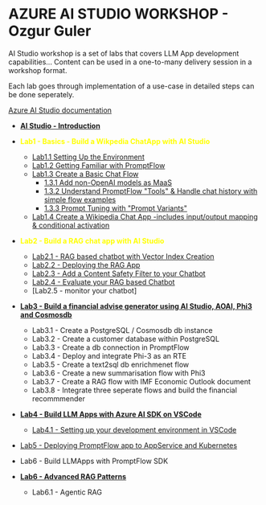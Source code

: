 # AZURE AI STUDIO WORKSHOP - Ozgur Guler

AI Studio workshop is a set of labs that covers LLM App development capabilities...
Content can be used in a one-to-many delivery session in a workshop format.

Each lab goes through implementation of a use-case in detailed steps can be done seperately.

[Azure AI Studio documentation](https://learn.microsoft.com/en-us/azure/ai-studio/what-is-ai-studio?tabs=home)

- [**AI Studio - Introduction**](./Labs/Lab0%20-%20Introduction%20to%20PromptFlow%20&%20AIStudio/AI%20Studio-GettingStarted.md)

- <span style="color: yellow;">**Lab1 - Basics - Build a Wikpedia ChatApp with AI Studio** </span>
    - [Lab1.1 Setting Up the Environment](./Labs/Lab1%20-%20WikiPediaChatApp/1.1SettingUptheEnv.md)
    - [Lab1.2 Getting Familiar with PromptFlow](/Labs/Lab1%20-%20WikiPediaChatApp/1.2GettingFamiliarWithPromptFlow.md)
    - [Lab1.3 Create a Basic Chat Flow](/Labs/Lab1%20-%20WikiPediaChatApp/1.3CrateaBasicChatFlow.md)
        - [1.3.1 Add non-OpenAI models as MaaS](./Labs/Lab1%20-%20WikiPediaChatApp/1.3.1AddOpenWeightModelsasMaaS.md) 
        - [1.3.2 Understand PromptFlow "Tools" & Handle chat history with simple flow examples](./Labs/Lab1%20-%20WikiPediaChatApp/1.3.2BasicFlow.md)
        - [1.3.3 Prompt Tuning with "Prompt Variants"](./Labs/Lab1%20-%20WikiPediaChatApp/1.3.3PromptTuningwithPromptTool.md)
    - [Lab1.4 Create a Wikipedia Chat App -includes input/output mapping & conditional activation](/Labs/Lab1%20-%20WikiPediaChatApp/1.4CreateAWikiPediaChatApp.md)

- <span style="color:yellow"> **Lab2 - Build a RAG chat app with AI Studio</span>** 

    - [Lab2.1 - RAG based chatbot with Vector Index Creation](./Labs/Lab2%20-%20PersonalFinanceRecommender/2.1CreateVectorIndex.md)
    - [Lab2.2 - Deploying the RAG App](./Labs/Lab2%20-%20PersonalFinanceRecommender/2.2DeployingApp.md)
    - [Lab2.3 - Add a Content Safety Filter to your Chatbot](./Labs/Lab2%20-%20PersonalFinanceRecommender/2.3AzureAIContentSafety.md)
    - [Lab2.4 - Evaluate your RAG based Chatbot ](./Labs/Lab2%20-%20PersonalFinanceRecommender/2.4Eval.md)
    - [Lab2.5 -  monitor your chatbot]

- [**Lab3 - Build a financial advise generator using AI Studio, AOAI, Phi3 and Cosmosdb**](./Lab3)
    - Lab3.1 - Create a PostgreSQL / Cosmosdb db instance 
    - Lab3.2 - Create a customer database within PostgreSQL 
    - Lab3.3 - Create a db connection in PromptFlow 
    - Lab3.4 - Deploy and integrate Phi-3 as an RTE 
    - Lab3.5 - Create a text2sql db enrichmenet flow 
    - Lab3.6 - Create a new summarisation flow with Phi3 
    - Lab3.7 - Create a RAG flow with IMF Economic Outlook document 
    - Lab3.8 - Integrate three seperate flows and build the financial recommmender 


- [**Lab4 - Build LLM Apps with Azure AI SDK on VSCode**](./Labs/Lab4%20-%20CodeFirstDev/4.1%20BuildWithAzureAISDK.md)
     - [Lab4.1 - Setting up your development environment in VSCode](./Labs/Lab4%20-%20CodeFirstDev/4.1%20EnvSetup.md)
- [Lab5 - Deploying PromptFlow app to AppService and Kubernetes](./)

- Lab6 - Build LLMApps with PromptFlow SDK
- [**Lab6 - Advanced RAG Patterns**](./Labs/)
    - Lab6.1 - Agentic RAG 

    